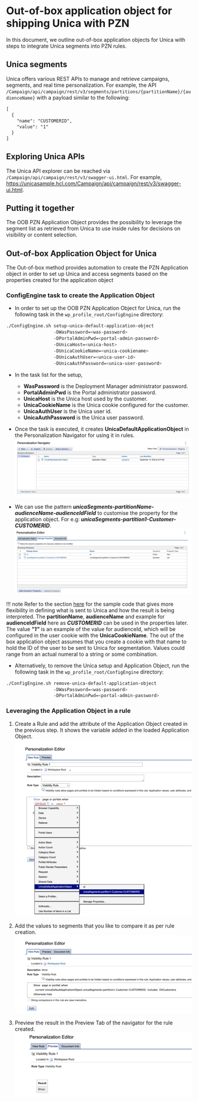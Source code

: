 # Out-of-box application object for shipping Unica with PZN
In this document, we outline out-of-box application objects for Unica with steps to integrate Unica segments into PZN rules.

## Unica segments
Unica offers various REST APIs to manage and retrieve campaigns, segments, and real time personalization.
For example, the API `/Campaign/api/campaign/rest/v3/segments/partitions/{partitionName}/{audienceName}` with a payload similar to the following:
```
[
  {
    "name": "CUSTOMERID",
    "value": "1"
  }
]
```

## Exploring Unica APIs
The Unica API explorer can be reached via ```/Campaign/api/campaign/rest/v3/swagger-ui.html```.
For example, https://unicasample.hcl.com/Campaign/api/campaign/rest/v3/swagger-ui.html.

## Putting it together
The OOB PZN Application Object provides the possibility to leverage the segment list as retrieved from Unica to use inside rules for decisions on visibility or content selection.

## Out-of-box Application Object for Unica
The Out-of-box method provides automation to create the PZN Application object in order to set up Unica and access segments based on the properties created for the application object

### ConfigEngine task to create the Application Object

- In order to set up the OOB PZN Application Object for Unica, run the following task in the `wp_profile_root/ConfigEngine` directory:
```bash
./ConfigEngine.sh setup-unica-default-application-object
                  -DWasPassword=<was-password>
                  -DPortalAdminPwd=<portal-admin-password>
                  -DUnicaHost=<unica-host>
                  -DUnicaCookieName=<unica-cookiename>
                  -DUnicaAuthUser=<unica-user-id>
                  -DUnicaAuthPassword=<unica-user-password>
```

- In the task list for the setup,
  - **WasPassword** is the Deployment Manager administrator password.
  - **PortalAdminPwd** is the Portal administrator password.
  - **UnicaHost** is the Unica host used by the customer.
  - **UnicaCookieName** is the Unica cookie configured for the customer.
  - **UnicaAuthUser** is the Unica user id.
  - **UnicaAuthPassword** is the Unica user password.

- Once the task is executed, it creates **UnicaDefaultApplicationObject** in the Personalization Navigator for using it in rules.
![unica-default-application-object](../../../images/unica-default-application-object.png)
- We can use the pattern ***unicaSegments-partitionName-audienceName-audienceIdField*** to customise the property for the application object. For e.g: ***unicaSegments-partition1-Customer-CUSTOMERID***.
![unica-oob-manage-properties](../../../images/unica-oob-manage-properties.png)

!!! note
    Refer to the section [here](#unica-segments) for the sample code that gives more flexibility in defining what is sent to Unica and how the result is being interpreted. The **partitionName**, **audienceName** and example for **audienceIdField** here as ***CUSTOMERID*** can be used in the properties later. The value ***"1"*** is an example of the value for audienceId, which will be configured in the user cookie with the **UnicaCookieName**. The out of the box application object assumes that you create a cookie with that name to hold the ID of the user to be sent to Unica for segmentation. Values could range from an actual numeral to a string or some combination.

- Alternatively, to remove the Unica setup and Application Object, run the following task in the `wp_profile_root/ConfigEngine` directory:
```bash
./ConfigEngine.sh remove-unica-default-application-object
                  -DWasPassword=<was-password>
                  -DPortalAdminPwd=<portal-admin-password>
```

### Leveraging the Application Object in a rule
1. Create a Rule and add the attribute of the Application Object created in the previous step. It shows the variable added in the loaded Application Object.
![use-oob-application-object-in-rules](../../../images/use-oob-application-object-in-rules.png)

2. Add the values to segments that you like to compare it as per rule creation.
![oob-create-rule](../../../images/oob-create-rule.png)

3. Preview the result in the Preview Tab of the navigator for the rule created.
![check-rule-result](../../../images/check-rule-result.png)
